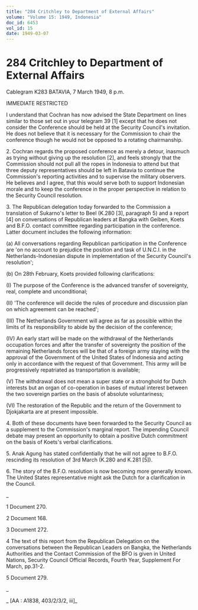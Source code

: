 ```yaml
---
title: "284 Critchley to Department of External Affairs"
volume: "Volume 15: 1949, Indonesia"
doc_id: 6453
vol_id: 15
date: 1949-03-07
---
```


# 284 Critchley to Department of External Affairs

Cablegram K283 BATAVIA, 7 March 1949, 8 p.m.

IMMEDIATE RESTRICTED

I understand that Cochran has now advised the State Department on lines similar to those set out in your telegram 39 [1] except that he does not consider the Conference should be held at the Security Council's invitation. He does not believe that it is necessary for the Commission to chair the conference though he would not be opposed to a rotating chairmanship.

2\. Cochran regards the proposed conference as merely a detour, inasmuch as trying without giving up the resolution [2], and feels strongly that the Commission should not pull all the ropes in Indonesia to attend but that three deputy representatives should be left in Batavia to continue the Commission's reporting activities and to supervise the military observers. He believes and I agree, that this would serve both to support Indonesian morale and to keep the conference in the proper perspective in relation to the Security Council resolution.

3\. The Republican delegation today forwarded to the Commission a translation of Sukarno's letter to Beel (K.280 [3], paragraph 5) and a report [4] on conversations of Republican leaders at Bangka with Geiben, Koets and B.F.O. contact committee regarding participation in the conference. Latter document includes the following information:

(a) All conversations regarding Republican participation in the Conference are 'on no account to prejudice the position and task of U.N.C.I. in the Netherlands-Indonesian dispute in implementation of the Security Council's resolution';

(b) On 28th February, Koets provided following clarifications:

(I) The purpose of the Conference is the advanced transfer of sovereignty, real, complete and unconditional;

(II) 'The conference will decide the rules of procedure and discussion plan on which agreement can be reached';

(III) The Netherlands Government will agree as far as possible within the limits of its responsibility to abide by the decision of the conference;

(IV) An early start will be made on the withdrawal of the Netherlands occupation forces and after the transfer of sovereignty the position of the remaining Netherlands forces will be that of a foreign army staying with the approval of the Government of the United States of Indonesia and acting only in accordance with the request of that Government. This army will be progressively repatriated as transportation is available;

(V) The withdrawal does not mean a super state or a stronghold for Dutch interests but an organ of co-operation in bases of mutual interest between the two sovereign parties on the basis of absolute voluntariness;

(VI) The restoration of the Republic and the return of the Government to Djokjakarta are at present impossible.

4\. Both of these documents have been forwarded to the Security Council as a supplement to the Commission's marginal report. The impending Council debate may present an opportunity to obtain a positive Dutch commitment on the basis of Koets's verbal clarifications.

5\. Anak Agung has stated confidentially that he will not agree to B.F.O. rescinding its resolution of 3rd March (K.280 and K.281 [5]).

6\. The story of the B.F.O. resolution is now becoming more generally known. The United States representative might ask the Dutch for a clarification in the Council.

_

1 Document 270.

2 Document 168.

3 Document 272.

4 The text of this report from the Republican Delegation on the conversations between the Republican Leaders on Bangka, the Netherlands Authorities and the Contact Commission of the BFO is given in United Nations, Security Council Official Records, Fourth Year, Supplement For March, pp.31-2.

5 Document 279.

_

_ [AA : A1838, 403/2/3/2, iii]_
